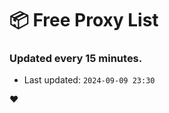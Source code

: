 # :package: Free Proxy List
### Updated every 15 minutes.

- Last updated: `2024-09-09 23:30`

:heart:
